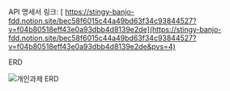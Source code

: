 API 명세서 링크: [ https://stingy-banjo-fdd.notion.site/bec58f6015c44a49bd63f34c93844527?v=f04b80518eff43e0a93dbb4d8139e2de](https://stingy-banjo-fdd.notion.site/bec58f6015c44a49bd63f34c93844527?v=f04b80518eff43e0a93dbb4d8139e2de&pvs=4)

ERD
  
   ![개인과제 ERD](https://github.com/pkhyun/spring_scheduleManager/assets/166794538/eb524d42-3e71-4fbf-b81b-072b674517f7)
